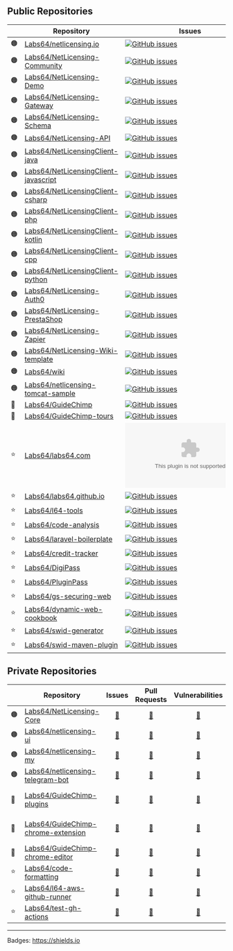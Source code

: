 ## Public Repositories

| | Repository | Issues | Pull Requests | Vulnerabilities | Last Build |
| --- | --- | --- | --- | --- | --- |
| 🟠 | [Labs64/netlicensing.io](https://github.com/Labs64/netlicensing.io)|[![GitHub issues](https://img.shields.io/github/issues-raw/Labs64/netlicensing.io)](https://github.com/Labs64/netlicensing.io/issues)|[![GitHub pull requests](https://img.shields.io/github/issues-pr-raw/Labs64/netlicensing.io)](https://github.com/Labs64/netlicensing.io/pulls)|[![Snyk Vulnerabilities for GitHub Repo](https://img.shields.io/snyk/vulnerabilities/github/Labs64/netlicensing.io)](https://github.com/Labs64/netlicensing.io/security)|![GitHub last commit](https://img.shields.io/github/last-commit/Labs64/netlicensing.io)|
| 🟠 | [Labs64/NetLicensing-Community](https://github.com/Labs64/NetLicensing-Community)|[![GitHub issues](https://img.shields.io/github/issues-raw/Labs64/NetLicensing-Community)](https://github.com/Labs64/NetLicensing-Community/issues)|[![GitHub pull requests](https://img.shields.io/github/issues-pr-raw/Labs64/NetLicensing-Community)](https://github.com/Labs64/NetLicensing-Community/pulls)|[![Snyk Vulnerabilities for GitHub Repo](https://img.shields.io/snyk/vulnerabilities/github/Labs64/NetLicensing-Community)](https://github.com/Labs64/NetLicensing-Community/security)|![GitHub last commit](https://img.shields.io/github/last-commit/Labs64/NetLicensing-Community)|
| 🟠 | [Labs64/NetLicensing-Demo](https://github.com/Labs64/NetLicensing-Demo)|[![GitHub issues](https://img.shields.io/github/issues-raw/Labs64/NetLicensing-Demo)](https://github.com/Labs64/NetLicensing-Demo/issues)|[![GitHub pull requests](https://img.shields.io/github/issues-pr-raw/Labs64/NetLicensing-Demo)](https://github.com/Labs64/NetLicensing-Demo/pulls)|[![Snyk Vulnerabilities for GitHub Repo](https://img.shields.io/snyk/vulnerabilities/github/Labs64/NetLicensing-Demo)](https://github.com/Labs64/NetLicensing-Demo/security)|![GitHub last commit](https://img.shields.io/github/last-commit/Labs64/NetLicensing-Demo)|
| 🟠 | [Labs64/NetLicensing-Gateway](https://github.com/Labs64/NetLicensing-Gateway)|[![GitHub issues](https://img.shields.io/github/issues-raw/Labs64/NetLicensing-Gateway)](https://github.com/Labs64/NetLicensing-Gateway/issues)|[![GitHub pull requests](https://img.shields.io/github/issues-pr-raw/Labs64/NetLicensing-Gateway)](https://github.com/Labs64/NetLicensing-Gateway/pulls)|[![Snyk Vulnerabilities for GitHub Repo](https://img.shields.io/snyk/vulnerabilities/github/Labs64/NetLicensing-Gateway)](https://github.com/Labs64/NetLicensing-Gateway/security)|![GitHub last commit](https://img.shields.io/github/last-commit/Labs64/NetLicensing-Gateway)|
| 🟠 | [Labs64/NetLicensing-Schema](https://github.com/Labs64/NetLicensing-Schema)|[![GitHub issues](https://img.shields.io/github/issues-raw/Labs64/NetLicensing-Schema)](https://github.com/Labs64/NetLicensing-Schema/issues)|[![GitHub pull requests](https://img.shields.io/github/issues-pr-raw/Labs64/NetLicensing-Schema)](https://github.com/Labs64/NetLicensing-Schema/pulls)|[![Snyk Vulnerabilities for GitHub Repo](https://img.shields.io/snyk/vulnerabilities/github/Labs64/NetLicensing-Schema)](https://github.com/Labs64/NetLicensing-Schema/security)|![GitHub last commit](https://img.shields.io/github/last-commit/Labs64/NetLicensing-Schema)|
| 🟠 | [Labs64/NetLicensing-API](https://github.com/Labs64/NetLicensing-API)|[![GitHub issues](https://img.shields.io/github/issues-raw/Labs64/NetLicensing-API)](https://github.com/Labs64/NetLicensing-API/issues)|[![GitHub pull requests](https://img.shields.io/github/issues-pr-raw/Labs64/NetLicensing-API)](https://github.com/Labs64/NetLicensing-API/pulls)|[![Snyk Vulnerabilities for GitHub Repo](https://img.shields.io/snyk/vulnerabilities/github/Labs64/NetLicensing-API)](https://github.com/Labs64/NetLicensing-API/security)|![GitHub last commit](https://img.shields.io/github/last-commit/Labs64/NetLicensing-API)|
| 🟠 | [Labs64/NetLicensingClient-java](https://github.com/Labs64/NetLicensingClient-java)|[![GitHub issues](https://img.shields.io/github/issues-raw/Labs64/NetLicensingClient-java)](https://github.com/Labs64/NetLicensingClient-java/issues)|[![GitHub pull requests](https://img.shields.io/github/issues-pr-raw/Labs64/NetLicensingClient-java)](https://github.com/Labs64/NetLicensingClient-java/pulls)|[![Snyk Vulnerabilities for GitHub Repo](https://img.shields.io/snyk/vulnerabilities/github/Labs64/NetLicensingClient-java)](https://github.com/Labs64/NetLicensingClient-java/security)|![GitHub last commit](https://img.shields.io/github/last-commit/Labs64/NetLicensingClient-java)|
| 🟠 | [Labs64/NetLicensingClient-javascript](https://github.com/Labs64/NetLicensingClient-javascript)|[![GitHub issues](https://img.shields.io/github/issues-raw/Labs64/NetLicensingClient-javascript)](https://github.com/Labs64/NetLicensingClient-javascript/issues)|[![GitHub pull requests](https://img.shields.io/github/issues-pr-raw/Labs64/NetLicensingClient-javascript)](https://github.com/Labs64/NetLicensingClient-javascript/pulls)|[![Snyk Vulnerabilities for GitHub Repo](https://img.shields.io/snyk/vulnerabilities/github/Labs64/NetLicensingClient-javascript)](https://github.com/Labs64/NetLicensingClient-javascript/security)|![GitHub last commit](https://img.shields.io/github/last-commit/Labs64/NetLicensingClient-javascript)|
| 🟠 | [Labs64/NetLicensingClient-csharp](https://github.com/Labs64/NetLicensingClient-csharp)|[![GitHub issues](https://img.shields.io/github/issues-raw/Labs64/NetLicensingClient-csharp)](https://github.com/Labs64/NetLicensingClient-csharp/issues)|[![GitHub pull requests](https://img.shields.io/github/issues-pr-raw/Labs64/NetLicensingClient-csharp)](https://github.com/Labs64/NetLicensingClient-csharp/pulls)|[![Snyk Vulnerabilities for GitHub Repo](https://img.shields.io/snyk/vulnerabilities/github/Labs64/NetLicensingClient-csharp)](https://github.com/Labs64/NetLicensingClient-csharp/security)|![GitHub last commit](https://img.shields.io/github/last-commit/Labs64/NetLicensingClient-csharp)|
| 🟠 | [Labs64/NetLicensingClient-php](https://github.com/Labs64/NetLicensingClient-php)|[![GitHub issues](https://img.shields.io/github/issues-raw/Labs64/NetLicensingClient-php)](https://github.com/Labs64/NetLicensingClient-php/issues)|[![GitHub pull requests](https://img.shields.io/github/issues-pr-raw/Labs64/NetLicensingClient-php)](https://github.com/Labs64/NetLicensingClient-php/pulls)|[![Snyk Vulnerabilities for GitHub Repo](https://img.shields.io/snyk/vulnerabilities/github/Labs64/NetLicensingClient-php)](https://github.com/Labs64/NetLicensingClient-php/security)|![GitHub last commit](https://img.shields.io/github/last-commit/Labs64/NetLicensingClient-php)|
| 🟠 | [Labs64/NetLicensingClient-kotlin](https://github.com/Labs64/NetLicensingClient-kotlin)|[![GitHub issues](https://img.shields.io/github/issues-raw/Labs64/NetLicensingClient-kotlin)](https://github.com/Labs64/NetLicensingClient-kotlin/issues)|[![GitHub pull requests](https://img.shields.io/github/issues-pr-raw/Labs64/NetLicensingClient-kotlin)](https://github.com/Labs64/NetLicensingClient-kotlin/pulls)|[![Snyk Vulnerabilities for GitHub Repo](https://img.shields.io/snyk/vulnerabilities/github/Labs64/NetLicensingClient-kotlin)](https://github.com/Labs64/NetLicensingClient-kotlin/security)|![GitHub last commit](https://img.shields.io/github/last-commit/Labs64/NetLicensingClient-kotlin)|
| 🟠 | [Labs64/NetLicensingClient-cpp](https://github.com/Labs64/NetLicensingClient-cpp)|[![GitHub issues](https://img.shields.io/github/issues-raw/Labs64/NetLicensingClient-cpp)](https://github.com/Labs64/NetLicensingClient-cpp/issues)|[![GitHub pull requests](https://img.shields.io/github/issues-pr-raw/Labs64/NetLicensingClient-cpp)](https://github.com/Labs64/NetLicensingClient-cpp/pulls)|[![Snyk Vulnerabilities for GitHub Repo](https://img.shields.io/snyk/vulnerabilities/github/Labs64/NetLicensingClient-cpp)](https://github.com/Labs64/NetLicensingClient-cpp/security)|![GitHub last commit](https://img.shields.io/github/last-commit/Labs64/NetLicensingClient-cpp)|
| 🟠 | [Labs64/NetLicensingClient-python](https://github.com/Labs64/NetLicensingClient-python)|[![GitHub issues](https://img.shields.io/github/issues-raw/Labs64/NetLicensingClient-python)](https://github.com/Labs64/NetLicensingClient-python/issues)|[![GitHub pull requests](https://img.shields.io/github/issues-pr-raw/Labs64/NetLicensingClient-python)](https://github.com/Labs64/NetLicensingClient-python/pulls)|[![Snyk Vulnerabilities for GitHub Repo](https://img.shields.io/snyk/vulnerabilities/github/Labs64/NetLicensingClient-python)](https://github.com/Labs64/NetLicensingClient-python/security)|![GitHub last commit](https://img.shields.io/github/last-commit/Labs64/NetLicensingClient-python)|
| 🟠 | [Labs64/NetLicensing-Auth0](https://github.com/Labs64/NetLicensing-Auth0)|[![GitHub issues](https://img.shields.io/github/issues-raw/Labs64/NetLicensing-Auth0)](https://github.com/Labs64/NetLicensing-Auth0/issues)|[![GitHub pull requests](https://img.shields.io/github/issues-pr-raw/Labs64/NetLicensing-Auth0)](https://github.com/Labs64/NetLicensing-Auth0/pulls)|[![Snyk Vulnerabilities for GitHub Repo](https://img.shields.io/snyk/vulnerabilities/github/Labs64/NetLicensing-Auth0)](https://github.com/Labs64/NetLicensing-Auth0/security)|![GitHub last commit](https://img.shields.io/github/last-commit/Labs64/NetLicensing-Auth0)|
| 🟠 | [Labs64/NetLicensing-PrestaShop](https://github.com/Labs64/NetLicensing-PrestaShop)|[![GitHub issues](https://img.shields.io/github/issues-raw/Labs64/NetLicensing-PrestaShop)](https://github.com/Labs64/NetLicensing-PrestaShop/issues)|[![GitHub pull requests](https://img.shields.io/github/issues-pr-raw/Labs64/NetLicensing-PrestaShop)](https://github.com/Labs64/NetLicensing-PrestaShop/pulls)|[![Snyk Vulnerabilities for GitHub Repo](https://img.shields.io/snyk/vulnerabilities/github/Labs64/NetLicensing-PrestaShop)](https://github.com/Labs64/NetLicensing-PrestaShop/security)|![GitHub last commit](https://img.shields.io/github/last-commit/Labs64/NetLicensing-PrestaShop)|
| 🟠 | [Labs64/NetLicensing-Zapier](https://github.com/Labs64/NetLicensing-Zapier)|[![GitHub issues](https://img.shields.io/github/issues-raw/Labs64/NetLicensing-Zapier)](https://github.com/Labs64/NetLicensing-Zapier/issues)|[![GitHub pull requests](https://img.shields.io/github/issues-pr-raw/Labs64/NetLicensing-Zapier)](https://github.com/Labs64/NetLicensing-Zapier/pulls)|[![Snyk Vulnerabilities for GitHub Repo](https://img.shields.io/snyk/vulnerabilities/github/Labs64/NetLicensing-Zapier)](https://github.com/Labs64/NetLicensing-Zapier/security)|![GitHub last commit](https://img.shields.io/github/last-commit/Labs64/NetLicensing-Zapier)|
| 🟠 | [Labs64/NetLicensing-Wiki-template](https://github.com/Labs64/NetLicensing-Wiki-template)|[![GitHub issues](https://img.shields.io/github/issues-raw/Labs64/NetLicensing-Wiki-template)](https://github.com/Labs64/NetLicensing-Wiki-template/issues)|[![GitHub pull requests](https://img.shields.io/github/issues-pr-raw/Labs64/NetLicensing-Wiki-template)](https://github.com/Labs64/NetLicensing-Wiki-template/pulls)|[![Snyk Vulnerabilities for GitHub Repo](https://img.shields.io/snyk/vulnerabilities/github/Labs64/NetLicensing-Wiki-template)](https://github.com/Labs64/NetLicensing-Wiki-template/security)|![GitHub last commit](https://img.shields.io/github/last-commit/Labs64/NetLicensing-Wiki-template)|
| 🟠 | [Labs64/wiki](https://github.com/Labs64/wiki)|[![GitHub issues](https://img.shields.io/github/issues-raw/Labs64/wiki)](https://github.com/Labs64/wiki/issues)|[![GitHub pull requests](https://img.shields.io/github/issues-pr-raw/Labs64/wiki)](https://github.com/Labs64/wiki/pulls)|[![Snyk Vulnerabilities for GitHub Repo](https://img.shields.io/snyk/vulnerabilities/github/Labs64/wiki)](https://github.com/Labs64/wiki/security)|![GitHub last commit](https://img.shields.io/github/last-commit/Labs64/wiki)|
| 🟠 | [Labs64/netlicensing-tomcat-sample](https://github.com/Labs64/netlicensing-tomcat-sample)|[![GitHub issues](https://img.shields.io/github/issues-raw/Labs64/netlicensing-tomcat-sample)](https://github.com/Labs64/netlicensing-tomcat-sample/issues)|[![GitHub pull requests](https://img.shields.io/github/issues-pr-raw/Labs64/netlicensing-tomcat-sample)](https://github.com/Labs64/netlicensing-tomcat-sample/pulls)|[![Snyk Vulnerabilities for GitHub Repo](https://img.shields.io/snyk/vulnerabilities/github/Labs64/netlicensing-tomcat-sample)](https://github.com/Labs64/netlicensing-tomcat-sample/security)|![GitHub last commit](https://img.shields.io/github/last-commit/Labs64/netlicensing-tomcat-sample)|
| 🐒 | [Labs64/GuideChimp](https://github.com/Labs64/GuideChimp)|[![GitHub issues](https://img.shields.io/github/issues-raw/Labs64/GuideChimp)](https://github.com/Labs64/GuideChimp/issues)|[![GitHub pull requests](https://img.shields.io/github/issues-pr-raw/Labs64/GuideChimp)](https://github.com/Labs64/GuideChimp/pulls)|[![Snyk Vulnerabilities for GitHub Repo](https://img.shields.io/snyk/vulnerabilities/github/Labs64/GuideChimp)](https://github.com/Labs64/GuideChimp/security)|![GitHub last commit](https://img.shields.io/github/last-commit/Labs64/GuideChimp)|
| 🐒 | [Labs64/GuideChimp-tours](https://github.com/Labs64/GuideChimp-tours)|[![GitHub issues](https://img.shields.io/github/issues-raw/Labs64/GuideChimp-tours)](https://github.com/Labs64/GuideChimp-tours/issues)|[![GitHub pull requests](https://img.shields.io/github/issues-pr-raw/Labs64/GuideChimp-tours)](https://github.com/Labs64/GuideChimp-tours/pulls)|[![Snyk Vulnerabilities for GitHub Repo](https://img.shields.io/snyk/vulnerabilities/github/Labs64/GuideChimp-tours)](https://github.com/Labs64/GuideChimp-tours/security)|![GitHub last commit](https://img.shields.io/github/last-commit/Labs64/GuideChimp-tours)|
| ⭐ | [Labs64/labs64.com](https://github.com/Labs64/labs64.com)|[![GitHub issues](https://img.shields.io/github/issues-raw/Labs64/labs64.com)](https://github.com/Labs64/labs64.com/issues)|[![GitHub pull requests](https://img.shields.io/github/issues-pr-raw/Labs64/labs64.com)](https://github.com/Labs64/labs64.com/pulls)|[![Snyk Vulnerabilities for GitHub Repo](https://img.shields.io/snyk/vulnerabilities/github/Labs64/labs64.com)](https://github.com/Labs64/labs64.com/security)|![GitHub last commit](https://img.shields.io/github/last-commit/Labs64/labs64.com)|
| ⭐ | [Labs64/labs64.github.io](https://github.com/Labs64/labs64.github.io)|[![GitHub issues](https://img.shields.io/github/issues-raw/Labs64/labs64.github.io)](https://github.com/Labs64/labs64.github.io/issues)|[![GitHub pull requests](https://img.shields.io/github/issues-pr-raw/Labs64/labs64.github.io)](https://github.com/Labs64/labs64.github.io/pulls)|[![Snyk Vulnerabilities for GitHub Repo](https://img.shields.io/snyk/vulnerabilities/github/Labs64/labs64.github.io)](https://github.com/Labs64/labs64.github.io/security)|![GitHub last commit](https://img.shields.io/github/last-commit/Labs64/labs64.github.io)|
| ⭐ | [Labs64/l64-tools](https://github.com/Labs64/l64-tools)|[![GitHub issues](https://img.shields.io/github/issues-raw/Labs64/l64-tools)](https://github.com/Labs64/l64-tools/issues)|[![GitHub pull requests](https://img.shields.io/github/issues-pr-raw/Labs64/l64-tools)](https://github.com/Labs64/l64-tools/pulls)|[![Snyk Vulnerabilities for GitHub Repo](https://img.shields.io/snyk/vulnerabilities/github/Labs64/l64-tools)](https://github.com/Labs64/l64-tools/security)|![GitHub last commit](https://img.shields.io/github/last-commit/Labs64/l64-tools)|
| ⭐ | [Labs64/code-analysis](https://github.com/Labs64/code-analysis)|[![GitHub issues](https://img.shields.io/github/issues-raw/Labs64/code-analysis)](https://github.com/Labs64/code-analysis/issues)|[![GitHub pull requests](https://img.shields.io/github/issues-pr-raw/Labs64/code-analysis)](https://github.com/Labs64/code-analysis/pulls)|[![Snyk Vulnerabilities for GitHub Repo](https://img.shields.io/snyk/vulnerabilities/github/Labs64/code-analysis)](https://github.com/Labs64/code-analysis/security)|![GitHub last commit](https://img.shields.io/github/last-commit/Labs64/code-analysis)|
| ⭐ | [Labs64/laravel-boilerplate](https://github.com/Labs64/laravel-boilerplate)|[![GitHub issues](https://img.shields.io/github/issues-raw/Labs64/laravel-boilerplate)](https://github.com/Labs64/laravel-boilerplate/issues)|[![GitHub pull requests](https://img.shields.io/github/issues-pr-raw/Labs64/laravel-boilerplate)](https://github.com/Labs64/laravel-boilerplate/pulls)|[![Snyk Vulnerabilities for GitHub Repo](https://img.shields.io/snyk/vulnerabilities/github/Labs64/laravel-boilerplate)](https://github.com/Labs64/laravel-boilerplate/security)|![GitHub last commit](https://img.shields.io/github/last-commit/Labs64/laravel-boilerplate)|
| ⭐ | [Labs64/credit-tracker](https://github.com/Labs64/credit-tracker)|[![GitHub issues](https://img.shields.io/github/issues-raw/Labs64/credit-tracker)](https://github.com/Labs64/credit-tracker/issues)|[![GitHub pull requests](https://img.shields.io/github/issues-pr-raw/Labs64/credit-tracker)](https://github.com/Labs64/credit-tracker/pulls)|[![Snyk Vulnerabilities for GitHub Repo](https://img.shields.io/snyk/vulnerabilities/github/Labs64/credit-tracker)](https://github.com/Labs64/credit-tracker/security)|![GitHub last commit](https://img.shields.io/github/last-commit/Labs64/credit-tracker)|
| ⭐ | [Labs64/DigiPass](https://github.com/Labs64/DigiPass)|[![GitHub issues](https://img.shields.io/github/issues-raw/Labs64/DigiPass)](https://github.com/Labs64/DigiPass/issues)|[![GitHub pull requests](https://img.shields.io/github/issues-pr-raw/Labs64/DigiPass)](https://github.com/Labs64/DigiPass/pulls)|[![Snyk Vulnerabilities for GitHub Repo](https://img.shields.io/snyk/vulnerabilities/github/Labs64/DigiPass)](https://github.com/Labs64/DigiPass/security)|![GitHub last commit](https://img.shields.io/github/last-commit/Labs64/DigiPass)|
| ⭐ | [Labs64/PluginPass](https://github.com/Labs64/PluginPass)|[![GitHub issues](https://img.shields.io/github/issues-raw/Labs64/PluginPass)](https://github.com/Labs64/PluginPass/issues)|[![GitHub pull requests](https://img.shields.io/github/issues-pr-raw/Labs64/PluginPass)](https://github.com/Labs64/PluginPass/pulls)|[![Snyk Vulnerabilities for GitHub Repo](https://img.shields.io/snyk/vulnerabilities/github/Labs64/PluginPass)](https://github.com/Labs64/PluginPass/security)|![GitHub last commit](https://img.shields.io/github/last-commit/Labs64/PluginPass)|
| ⭐ | [Labs64/gs-securing-web](https://github.com/Labs64/gs-securing-web)|[![GitHub issues](https://img.shields.io/github/issues-raw/Labs64/gs-securing-web)](https://github.com/Labs64/gs-securing-web/issues)|[![GitHub pull requests](https://img.shields.io/github/issues-pr-raw/Labs64/gs-securing-web)](https://github.com/Labs64/gs-securing-web/pulls)|[![Snyk Vulnerabilities for GitHub Repo](https://img.shields.io/snyk/vulnerabilities/github/Labs64/gs-securing-web)](https://github.com/Labs64/gs-securing-web/security)|![GitHub last commit](https://img.shields.io/github/last-commit/Labs64/gs-securing-web)|
| ⭐ | [Labs64/dynamic-web-cookbook](https://github.com/Labs64/dynamic-web-cookbook)|[![GitHub issues](https://img.shields.io/github/issues-raw/Labs64/dynamic-web-cookbook)](https://github.com/Labs64/dynamic-web-cookbook/issues)|[![GitHub pull requests](https://img.shields.io/github/issues-pr-raw/Labs64/dynamic-web-cookbook)](https://github.com/Labs64/dynamic-web-cookbook/pulls)|[![Snyk Vulnerabilities for GitHub Repo](https://img.shields.io/snyk/vulnerabilities/github/Labs64/dynamic-web-cookbook)](https://github.com/Labs64/dynamic-web-cookbook/security)|![GitHub last commit](https://img.shields.io/github/last-commit/Labs64/dynamic-web-cookbook)|
| ⭐ | [Labs64/swid-generator](https://github.com/Labs64/swid-generator)|[![GitHub issues](https://img.shields.io/github/issues-raw/Labs64/swid-generator)](https://github.com/Labs64/swid-generator/issues)|[![GitHub pull requests](https://img.shields.io/github/issues-pr-raw/Labs64/swid-generator)](https://github.com/Labs64/swid-generator/pulls)|[![Snyk Vulnerabilities for GitHub Repo](https://img.shields.io/snyk/vulnerabilities/github/Labs64/swid-generator)](https://github.com/Labs64/swid-generator/security)|![GitHub last commit](https://img.shields.io/github/last-commit/Labs64/swid-generator)|
| ⭐ | [Labs64/swid-maven-plugin](https://github.com/Labs64/swid-maven-plugin)|[![GitHub issues](https://img.shields.io/github/issues-raw/Labs64/swid-maven-plugin)](https://github.com/Labs64/swid-maven-plugin/issues)|[![GitHub pull requests](https://img.shields.io/github/issues-pr-raw/Labs64/swid-maven-plugin)](https://github.com/Labs64/swid-maven-plugin/pulls)|[![Snyk Vulnerabilities for GitHub Repo](https://img.shields.io/snyk/vulnerabilities/github/Labs64/swid-maven-plugin)](https://github.com/Labs64/swid-maven-plugin/security)|![GitHub last commit](https://img.shields.io/github/last-commit/Labs64/swid-maven-plugin)|

## Private Repositories

| | Repository | Issues | Pull Requests | Vulnerabilities | Last Build |
| --- | --- | :---: | :---: | :---: | --- |
| 🟠 | [Labs64/NetLicensing-Core](https://github.com/Labs64/NetLicensing-Core)| [🔗](https://github.com/Labs64/NetLicensing-Core/issues) | [🔗](https://github.com/Labs64/NetLicensing-Core) | [🔗](https://github.com/Labs64/NetLicensing-Core) | [![NetLicensing Core - CI](https://github.com/Labs64/NetLicensing-Core/actions/workflows/netlicesning-core-ci.yml/badge.svg)](https://github.com/Labs64/NetLicensing-Core/actions/workflows/netlicesning-core-ci.yml) |
| 🟠 | [Labs64/netlicensing-ui](https://github.com/Labs64/netlicensing-ui)| [🔗](https://github.com/Labs64/netlicensing-ui/issues) | [🔗](https://github.com/Labs64/netlicensing-ui) | [🔗](https://github.com/Labs64/netlicensing-ui) | [![NetLicensing UI - CI](https://github.com/Labs64/netlicensing-ui/actions/workflows/netlicensing-ui-ci.yml/badge.svg)](https://github.com/Labs64/netlicensing-ui/actions/workflows/netlicensing-ui-ci.yml) |
| 🟠 | [Labs64/netlicensing-my](https://github.com/Labs64/netlicensing-my)| [🔗](https://github.com/Labs64/netlicensing-my/issues) | [🔗](https://github.com/Labs64/netlicensing-my) | [🔗](https://github.com/Labs64/netlicensing-my) | [![NetLicensing My - CI](https://github.com/Labs64/netlicensing-my/actions/workflows/netlicensing-my-ci.yml/badge.svg)](https://github.com/Labs64/netlicensing-my/actions/workflows/netlicensing-my-ci.yml) |
| 🟠 | [Labs64/netlicensing-telegram-bot](https://github.com/Labs64/netlicensing-telegram-bot)| [🔗](https://github.com/Labs64/netlicensing-telegram-bot/issues) | [🔗](https://github.com/Labs64/netlicensing-telegram-bot) | [🔗](https://github.com/Labs64/netlicensing-telegram-bot) | --- |
| 🐒 | [Labs64/GuideChimp-plugins](https://github.com/Labs64/GuideChimp-plugins)| [🔗](https://github.com/Labs64/GuideChimp-plugins/issues) | [🔗](https://github.com/Labs64/GuideChimp-plugins) | [🔗](https://github.com/Labs64/GuideChimp-plugins) | [![GuideChimp Plugins - CI](https://github.com/Labs64/GuideChimp-plugins/actions/workflows/guidechimp-plugins-ci.yml/badge.svg)](https://github.com/Labs64/GuideChimp-plugins/actions/workflows/guidechimp-plugins-ci.yml) |
| 🐒 | [Labs64/GuideChimp-chrome-extension](https://github.com/Labs64/GuideChimp-chrome-extension)| [🔗](https://github.com/Labs64/GuideChimp-chrome-extension/issues) | [🔗](https://github.com/Labs64/GuideChimp-chrome-extension) | [🔗](https://github.com/Labs64/GuideChimp-chrome-extension) | [![GuideChimp Chrome - CI](https://github.com/Labs64/GuideChimp-chrome-extension/actions/workflows/guidechimp-chrome-extension-ci.yml/badge.svg)](https://github.com/Labs64/GuideChimp-chrome-extension/actions/workflows/guidechimp-chrome-extension-ci.yml) |
| 🐒 | [Labs64/GuideChimp-chrome-editor](https://github.com/Labs64/GuideChimp-chrome-editor)| [🔗](https://github.com/Labs64/GuideChimp-chrome-editor/issues) | [🔗](https://github.com/Labs64/GuideChimp-chrome-editor) | [🔗](https://github.com/Labs64/GuideChimp-chrome-editor) | --- |
| ⭐ | [Labs64/code-formatting](https://github.com/Labs64/code-formatting)| [🔗](https://github.com/Labs64/code-formatting/issues) | [🔗](https://github.com/Labs64/code-formatting) | [🔗](https://github.com/Labs64/code-formatting) | --- |
| ⭐ | [Labs64/l64-aws-github-runner](https://github.com/Labs64/l64-aws-github-runner)| [🔗](https://github.com/Labs64/l64-aws-github-runner/issues) | [🔗](https://github.com/Labs64/l64-aws-github-runner) | [🔗](https://github.com/Labs64/l64-aws-github-runner) | --- |
| ⭐ | [Labs64/test-gh-actions](https://github.com/Labs64/test-gh-actions)| [🔗](https://github.com/Labs64/test-gh-actions/issues) | [🔗](https://github.com/Labs64/test-gh-actions) | [🔗](https://github.com/Labs64/test-gh-actions) | [![Test workflow](https://github.com/Labs64/test-gh-actions/actions/workflows/test-container-tools.yaml/badge.svg)](https://github.com/Labs64/test-gh-actions/actions/workflows/test-container-tools.yaml) |


---

Badges: https://shields.io
